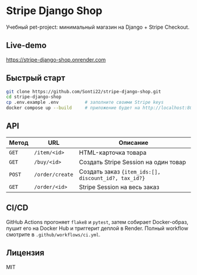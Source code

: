# Stripe Django Shop

Учебный pet-project: минимальный магазин на Django + Stripe Checkout.

## Live-demo

<https://stripe-django-shop.onrender.com>

## Быстрый старт

```bash
git clone https://github.com/Sonti22/stripe-django-shop.git
cd stripe-django-shop
cp .env.example .env          # заполните своими Stripe keys
docker compose up --build     # приложение будет на http://localhost:8000
```

## API

| Метод | URL | Описание |
| ----- | --- | -------- |
| `GET` | `/item/<id>` | HTML-карточка товара |
| `GET` | `/buy/<id>` | Создать Stripe Session на один товар |
| `POST` | `/order/create` | Создать заказ `{item_ids:[], discount_id?, tax_id?}` |
| `GET` | `/order/<id>` | Stripe Session на весь заказ |

## CI/CD

GitHub Actions прогоняет `flake8` и `pytest`, затем собирает Docker-образ, пушит его на Docker Hub и триггерит деплой в Render. Полный workflow смотрите в `.github/workflows/ci.yml`.

## Лицензия

MIT
